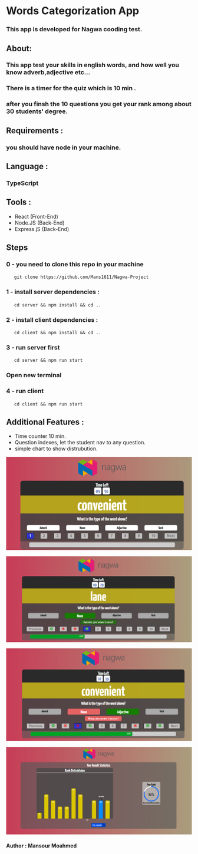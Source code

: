 # Words Categorization App

### This app is developed for Nagwa cooding test.
## About:
### This app test your skills in english words, and how well you know adverb,adjective etc... 
### There is a timer for the quiz which is 10 min . 
### after you finsh the 10 questions you get your rank  among about 30 students' degree.
## Requirements :
### you should have node in your machine.
## Language :  
### TypeScript 


## Tools : 
- React (Front-End)
- Node.JS (Back-End)
- Express.jS (Back-End)
## Steps
 ### 0 - you need to clone this repo in your machine 
 ```
    git clone https://github.com/Mans1611/Nagwa-Project
 ``` 

 ### 1 - install server dependencies : 
 ```
    cd server && npm install && cd ..
 ``` 
 ### 2 - install client dependencies : 
 ```
    cd client && npm install && cd .. 
 ``` 
 ### 3 - run server first 
 ```
    cd server && npm run start 
 ``` 

### Open new terminal 
 ### 4 - run client  
 ```
    cd client && npm run start 
 ``` 

## Additional Features : 
- Time counter 10 min.
- Question indexes, let the student nav to any question.
- simple chart to show distrubution.

![alt text](./client/src/assets/2.png)

![alt text](./client/src/assets/4.png)

![alt text](./client/src/assets/5.png)

![alt text](./client/src/assets/3.png)
#### Author : Mansour Moahmed


